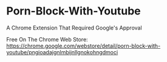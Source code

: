 # Porn-Block-With-Youtube
A Chrome Extension That Required Google's Approval

Free On The Chrome Web Store: https://chrome.google.com/webstore/detail/porn-block-with-youtube/pngioadajgnlmbijnllgnokohngdmoci
